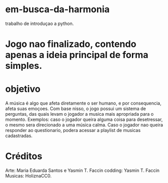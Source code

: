 # em-busca-da-harmonia

trabalho de introduçao a python.

# Jogo nao finalizado, contendo apenas a ideia principal de forma simples.

# objetivo
A música é algo que afeta diretamente o ser humano, e por consequencia, afeta suas emoçoes. Com base nisso, o jogo possui um sistema de perguntas, das quais levam o jogador a musica mais apropriada para o momento.
Exemplos: caso o jogador queira alguma coisa para desetressar, o mesmo sera direcionado a uma música calma.
Caso o jogador nao queira responder ao questionario, podera acessar a playlist de musicas cadastradas.

# Créditos
Arte: Maria Eduarda Santos e Yasmin T. Faccin
codding: Yasmin T. Faccin
Musicas: HoliznaCC0.
